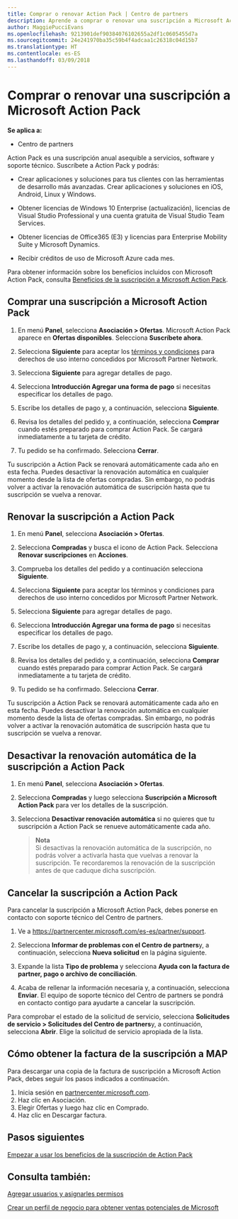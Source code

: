 ```yaml
---
title: Comprar o renovar Action Pack | Centro de partners
description: Aprende a comprar o renovar una suscripción a Microsoft Action Pack.
author: MaggiePucciEvans
ms.openlocfilehash: 9213901def90384076102655a2df1c0605455d7a
ms.sourcegitcommit: 24e241970ba35c59b4f4adcaa1c26318c04d15b7
ms.translationtype: HT
ms.contentlocale: es-ES
ms.lasthandoff: 03/09/2018
---
```

# <a name="purchase-or-renew-a-microsoft-action-pack-subscription"></a>Comprar o renovar una suscripción a Microsoft Action Pack

**Se aplica a:**

-  Centro de partners


Action Pack es una suscripción anual asequible a servicios, software y soporte técnico. Suscríbete a Action Pack y podrás:

- Crear aplicaciones y soluciones para tus clientes con las herramientas de desarrollo más avanzadas. Crear aplicaciones y soluciones en iOS, Android, Linux y Windows. 

- Obtener licencias de Windows 10 Enterprise (actualización), licencias de Visual Studio Professional y una cuenta gratuita de Visual Studio Team Services. 

- Obtener licencias de Office365 (E3) y licencias para Enterprise Mobility Suite y Microsoft Dynamics. 

- Recibir créditos de uso de Microsoft Azure cada mes.

Para obtener información sobre los beneficios incluidos con Microsoft Action Pack, consulta [Beneficios de la suscripción a Microsoft Action Pack](mpn-action-pack-subscription-benefits.md). 


## <a name="purchase-a-microsoft-action-pack-subscription"></a>Comprar una suscripción a Microsoft Action Pack

1. En menú **Panel**, selecciona **Asociación > Ofertas**. Microsoft Action Pack aparece en **Ofertas disponibles**. Selecciona **Suscríbete ahora**. 

2. Selecciona **Siguiente** para aceptar los [términos y condiciones](https://go.microsoft.com/fwlink/?linkid=842232) para derechos de uso interno concedidos por Microsoft Partner Network.  

3. Selecciona **Siguiente** para agregar detalles de pago. 

4. Selecciona **Introducción Agregar una forma de pago** si necesitas especificar los detalles de pago. 

5. Escribe los detalles de pago y, a continuación, selecciona **Siguiente**.

6. Revisa los detalles del pedido y, a continuación, selecciona **Comprar** cuando estés preparado para comprar Action Pack. Se cargará inmediatamente a tu tarjeta de crédito.

7. Tu pedido se ha confirmado. Selecciona **Cerrar**.

Tu suscripción a Action Pack se renovará automáticamente cada año en esta fecha. Puedes desactivar la renovación automática en cualquier momento desde la lista de ofertas compradas. Sin embargo, no podrás volver a activar la renovación automática de suscripción hasta que tu suscripción se vuelva a renovar. 


## <a name="renew-your-action-pack-subscription"></a>Renovar la suscripción a Action Pack

1. En menú **Panel**, selecciona **Asociación > Ofertas**.  

2. Selecciona **Compradas** y busca el icono de Action Pack. Selecciona **Renovar suscripciones** en **Acciones**.  

3. Comprueba los detalles del pedido y a continuación selecciona **Siguiente**.

4. Selecciona **Siguiente** para aceptar los términos y condiciones para derechos de uso interno concedidos por Microsoft Partner Network.  

5. Selecciona **Siguiente** para agregar detalles de pago. 

6. Selecciona **Introducción Agregar una forma de pago** si necesitas especificar los detalles de pago. 

7. Escribe los detalles de pago y, a continuación, selecciona **Siguiente**.

8. Revisa los detalles del pedido y, a continuación, selecciona **Comprar** cuando estés preparado para comprar Action Pack. Se cargará inmediatamente a tu tarjeta de crédito.

9. Tu pedido se ha confirmado. Selecciona **Cerrar**.

Tu suscripción a Action Pack se renovará automáticamente cada año en esta fecha. Puedes desactivar la renovación automática en cualquier momento desde la lista de ofertas compradas. Sin embargo, no podrás volver a activar la renovación automática de suscripción hasta que tu suscripción se vuelva a renovar. 


## <a name="turn-off-automatic-action-pack-subscription-renewal"></a>Desactivar la renovación automática de la suscripción a Action Pack

1. En menú **Panel**, selecciona **Asociación > Ofertas**. 

2. Selecciona **Compradas** y luego selecciona **Suscripción a Microsoft Action Pack** para ver los detalles de la suscripción. 

3. Selecciona **Desactivar renovación automática** si no quieres que tu suscripción a Action Pack se renueve automáticamente cada año. 

    >**Nota**<br>
    Si desactivas la renovación automática de la suscripción, no podrás volver a activarla hasta que vuelvas a renovar la suscripción. Te recordaremos la renovación de la suscripción antes de que caduque dicha suscripción.


## <a name="cancel-your-action-pack-subscription"></a>Cancelar la suscripción a Action Pack

Para cancelar la suscripción a Microsoft Action Pack, debes ponerse en contacto con soporte técnico del Centro de partners.

1. Ve a https://partnercenter.microsoft.com/es-es/partner/support.

2. Selecciona **Informar de problemas con el Centro de partners**y, a continuación, selecciona **Nueva solicitud** en la página siguiente.

3. Expande la lista **Tipo de problema** y selecciona **Ayuda con la factura de partner, pago o archivo de conciliación**. 

4. Acaba de rellenar la información necesaria y, a continuación, selecciona **Enviar**. El equipo de soporte técnico del Centro de partners se pondrá en contacto contigo para ayudarte a cancelar la suscripción.

Para comprobar el estado de la solicitud de servicio, selecciona **Solicitudes de servicio > Solicitudes del Centro de partners**y, a continuación, selecciona **Abrir**. Elige la solicitud de servicio apropiada de la lista.  

## <a name="how-to-get-your-maps-invoice"></a>Cómo obtener la factura de la suscripción a MAP

Para descargar una copia de la factura de suscripción a Microsoft Action Pack, debes seguir los pasos indicados a continuación.

1. Inicia sesión en [partnercenter.microsoft.com](https://partnercenter.microsoft.com). 
2. Haz clic en Asociación. 
3. Elegir Ofertas y luego haz clic en Comprado. 
4. Haz clic en Descargar factura.
 
## <a name="next-steps"></a>Pasos siguientes

[Empezar a usar los beneficios de la suscripción de Action Pack](manage-your-partner-network-benefits.md)


## <a name="see-also"></a>Consulta también:

[Agregar usuarios y asignarles permisos](create-user-accounts-and-set-permissions.md)

[Crear un perfil de negocio para obtener ventas potenciales de Microsoft](create-a-marketing-profile.md)



